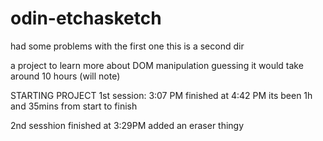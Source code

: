 # odin-etchasketch

had some problems with the first one this is a second dir

a project to learn more about DOM manipulation
guessing it would take around 10 hours (will note)

STARTING PROJECT 1st session: 3:07 PM finished at 4:42 PM its been 1h and 35mins from start to finish

2nd sesshion finished at 3:29PM added an eraser thingy
